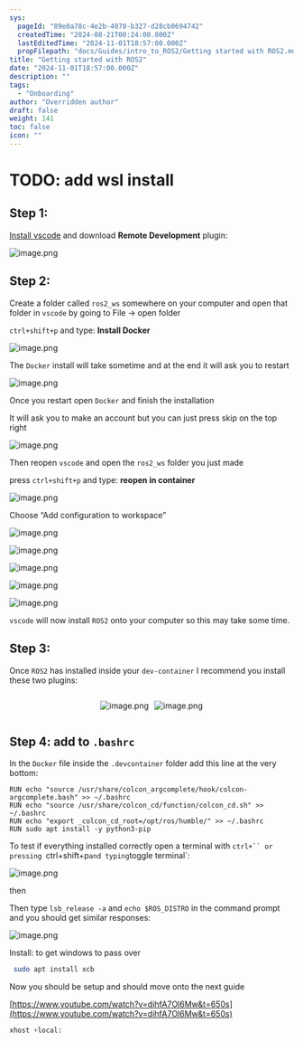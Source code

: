 ```yaml
---
sys:
  pageId: "89e0a78c-4e2b-4070-b327-d28cb0694742"
  createdTime: "2024-08-21T00:24:00.000Z"
  lastEditedTime: "2024-11-01T18:57:00.000Z"
  propFilepath: "docs/Guides/intro_to_ROS2/Getting started with ROS2.md"
title: "Getting started with ROS2"
date: "2024-11-01T18:57:00.000Z"
description: ""
tags:
  - "Onboarding"
author: "Overridden author"
draft: false
weight: 141
toc: false
icon: ""
---
```


# TODO: add wsl install

## Step 1:

[Install vscode](https://code.visualstudio.com/download) and download **Remote Development** plugin:

![image.png](https://prod-files-secure.s3.us-west-2.amazonaws.com/d518164a-d88e-44d1-a4ee-3adb3bd8bce0/efb52993-1881-4a40-b95e-6f020334f022/image.png?X-Amz-Algorithm=AWS4-HMAC-SHA256&X-Amz-Content-Sha256=UNSIGNED-PAYLOAD&X-Amz-Credential=ASIAZI2LB466ZKJD3LQD%2F20250425%2Fus-west-2%2Fs3%2Faws4_request&X-Amz-Date=20250425T230803Z&X-Amz-Expires=3600&X-Amz-Security-Token=IQoJb3JpZ2luX2VjEJ%2F%2F%2F%2F%2F%2F%2F%2F%2F%2F%2FwEaCXVzLXdlc3QtMiJIMEYCIQDLMaNKCi%2BJFB1LEwz%2Fl%2BlkYRDeYMaqE2VgSj4eD0XZCwIhALh8JKwQSWS7%2FHcCernKz7mhiN6idHsjxy%2BepSOCjH0GKv8DCDgQABoMNjM3NDIzMTgzODA1IgxhuEEOBCJpOosZIjwq3AMGrFRMOS88LpCNPtzKKC2uvA3f7e4qjDPdq6B4B9c%2Fj0ceoxVBqj78zNo6YXmra6OujudrefiZIuUEtIuHEi5EJtM4OYa02bWYl8oiHWbNAumh%2BfqkSHKf6qk%2BdT1p3z4rC3S1mCp4IJy2maZ2KQj7Io7XzU%2FqH1XxzoWTPs5rymgF5POavYfemPpLNmu6kwsxvjO3Ve9QGudwELZCYhnMhc%2B%2FqBmynrWxrWRMngUKZCa8UTmQ7nS0Eubf9ETiSBSpyoBYVlZv2HIoW2ePfgr2ULbFN28x3Nm6Npr8Z1xNEcatCDBqNw9a0lptHANQJMCVUC9BqKM0ZYnmPZVZsjhCNSFYnAlZn6G9HEN8Vm0kAb9%2BXVXOWbwBJs70%2B9avEciUSizRbcK9e13wU%2FaISmZGyrAtZwb3VtihMd9TsVEEOtRl7P5Lu%2B7joLsEIN35i6z0VTfO8X2eFBf5vtTdTNqtL2yWz7mHpLzYogaLtXcMtdvYcbb2uwkAzNOrP9LcaTn5ePqvWJjuxXUbfuBDhWzdCUytyFh560EDHmhNYIhm7m7I7W5jxMTlWCuGql6BozaI%2Fc6LUFzt41LsNC6Ca3vudmjM2TNgC%2BqKcXcO5%2BDl1ZO8IbKnsBmPbgkQAzDtorDABjqkARmZBy3VSUy0L30xKcDIO6m8MD9xI6tmZFsoHSQe%2FCsiCXSptp94A7pc6IOybJidyLN%2B4V4jnwdjZS8kbcpvMUIprSdxV779v%2F7cafLhcyoquY7%2Fa0yoEYyvqQZS0gY%2B7hqMNTbSZ36DjhCbhI1q3PsDaw0dYsvum6F6hBZKtKPET3obSsHMuzFeepxd4Wk%2F2d%2Ff3MqoFRzxqUj5Eu9h%2Fvt1bx0%2F&X-Amz-Signature=da5f8c0727c364d2aded53d75a5305d2602904549a3d4e8d365fe90c70b81af3&X-Amz-SignedHeaders=host&x-id=GetObject)

## Step 2:

Create a folder called `ros2_ws` somewhere on your computer and open that folder in `vscode` by going to File → open folder 

`ctrl+shift+p` and type: **Install Docker**

![image.png](https://prod-files-secure.s3.us-west-2.amazonaws.com/d518164a-d88e-44d1-a4ee-3adb3bd8bce0/2269dc0e-1cd5-47ff-bceb-c04ad9b2eab0/image.png?X-Amz-Algorithm=AWS4-HMAC-SHA256&X-Amz-Content-Sha256=UNSIGNED-PAYLOAD&X-Amz-Credential=ASIAZI2LB466ZKJD3LQD%2F20250425%2Fus-west-2%2Fs3%2Faws4_request&X-Amz-Date=20250425T230803Z&X-Amz-Expires=3600&X-Amz-Security-Token=IQoJb3JpZ2luX2VjEJ%2F%2F%2F%2F%2F%2F%2F%2F%2F%2F%2FwEaCXVzLXdlc3QtMiJIMEYCIQDLMaNKCi%2BJFB1LEwz%2Fl%2BlkYRDeYMaqE2VgSj4eD0XZCwIhALh8JKwQSWS7%2FHcCernKz7mhiN6idHsjxy%2BepSOCjH0GKv8DCDgQABoMNjM3NDIzMTgzODA1IgxhuEEOBCJpOosZIjwq3AMGrFRMOS88LpCNPtzKKC2uvA3f7e4qjDPdq6B4B9c%2Fj0ceoxVBqj78zNo6YXmra6OujudrefiZIuUEtIuHEi5EJtM4OYa02bWYl8oiHWbNAumh%2BfqkSHKf6qk%2BdT1p3z4rC3S1mCp4IJy2maZ2KQj7Io7XzU%2FqH1XxzoWTPs5rymgF5POavYfemPpLNmu6kwsxvjO3Ve9QGudwELZCYhnMhc%2B%2FqBmynrWxrWRMngUKZCa8UTmQ7nS0Eubf9ETiSBSpyoBYVlZv2HIoW2ePfgr2ULbFN28x3Nm6Npr8Z1xNEcatCDBqNw9a0lptHANQJMCVUC9BqKM0ZYnmPZVZsjhCNSFYnAlZn6G9HEN8Vm0kAb9%2BXVXOWbwBJs70%2B9avEciUSizRbcK9e13wU%2FaISmZGyrAtZwb3VtihMd9TsVEEOtRl7P5Lu%2B7joLsEIN35i6z0VTfO8X2eFBf5vtTdTNqtL2yWz7mHpLzYogaLtXcMtdvYcbb2uwkAzNOrP9LcaTn5ePqvWJjuxXUbfuBDhWzdCUytyFh560EDHmhNYIhm7m7I7W5jxMTlWCuGql6BozaI%2Fc6LUFzt41LsNC6Ca3vudmjM2TNgC%2BqKcXcO5%2BDl1ZO8IbKnsBmPbgkQAzDtorDABjqkARmZBy3VSUy0L30xKcDIO6m8MD9xI6tmZFsoHSQe%2FCsiCXSptp94A7pc6IOybJidyLN%2B4V4jnwdjZS8kbcpvMUIprSdxV779v%2F7cafLhcyoquY7%2Fa0yoEYyvqQZS0gY%2B7hqMNTbSZ36DjhCbhI1q3PsDaw0dYsvum6F6hBZKtKPET3obSsHMuzFeepxd4Wk%2F2d%2Ff3MqoFRzxqUj5Eu9h%2Fvt1bx0%2F&X-Amz-Signature=faba3bbe5238a3d3b8f58919d5a8ab151b6f11c99e6281a611c92d121b115cac&X-Amz-SignedHeaders=host&x-id=GetObject)

The `Docker` install will take sometime and at the end it will ask you to restart

![image.png](https://prod-files-secure.s3.us-west-2.amazonaws.com/d518164a-d88e-44d1-a4ee-3adb3bd8bce0/ed233f78-be33-4b1f-b89c-9c346c0e961e/image.png?X-Amz-Algorithm=AWS4-HMAC-SHA256&X-Amz-Content-Sha256=UNSIGNED-PAYLOAD&X-Amz-Credential=ASIAZI2LB466ZKJD3LQD%2F20250425%2Fus-west-2%2Fs3%2Faws4_request&X-Amz-Date=20250425T230803Z&X-Amz-Expires=3600&X-Amz-Security-Token=IQoJb3JpZ2luX2VjEJ%2F%2F%2F%2F%2F%2F%2F%2F%2F%2F%2FwEaCXVzLXdlc3QtMiJIMEYCIQDLMaNKCi%2BJFB1LEwz%2Fl%2BlkYRDeYMaqE2VgSj4eD0XZCwIhALh8JKwQSWS7%2FHcCernKz7mhiN6idHsjxy%2BepSOCjH0GKv8DCDgQABoMNjM3NDIzMTgzODA1IgxhuEEOBCJpOosZIjwq3AMGrFRMOS88LpCNPtzKKC2uvA3f7e4qjDPdq6B4B9c%2Fj0ceoxVBqj78zNo6YXmra6OujudrefiZIuUEtIuHEi5EJtM4OYa02bWYl8oiHWbNAumh%2BfqkSHKf6qk%2BdT1p3z4rC3S1mCp4IJy2maZ2KQj7Io7XzU%2FqH1XxzoWTPs5rymgF5POavYfemPpLNmu6kwsxvjO3Ve9QGudwELZCYhnMhc%2B%2FqBmynrWxrWRMngUKZCa8UTmQ7nS0Eubf9ETiSBSpyoBYVlZv2HIoW2ePfgr2ULbFN28x3Nm6Npr8Z1xNEcatCDBqNw9a0lptHANQJMCVUC9BqKM0ZYnmPZVZsjhCNSFYnAlZn6G9HEN8Vm0kAb9%2BXVXOWbwBJs70%2B9avEciUSizRbcK9e13wU%2FaISmZGyrAtZwb3VtihMd9TsVEEOtRl7P5Lu%2B7joLsEIN35i6z0VTfO8X2eFBf5vtTdTNqtL2yWz7mHpLzYogaLtXcMtdvYcbb2uwkAzNOrP9LcaTn5ePqvWJjuxXUbfuBDhWzdCUytyFh560EDHmhNYIhm7m7I7W5jxMTlWCuGql6BozaI%2Fc6LUFzt41LsNC6Ca3vudmjM2TNgC%2BqKcXcO5%2BDl1ZO8IbKnsBmPbgkQAzDtorDABjqkARmZBy3VSUy0L30xKcDIO6m8MD9xI6tmZFsoHSQe%2FCsiCXSptp94A7pc6IOybJidyLN%2B4V4jnwdjZS8kbcpvMUIprSdxV779v%2F7cafLhcyoquY7%2Fa0yoEYyvqQZS0gY%2B7hqMNTbSZ36DjhCbhI1q3PsDaw0dYsvum6F6hBZKtKPET3obSsHMuzFeepxd4Wk%2F2d%2Ff3MqoFRzxqUj5Eu9h%2Fvt1bx0%2F&X-Amz-Signature=58e92dfd20b3985e9aec0aba1df7e22e2592b19a37889cc6890b4faed0fbfc72&X-Amz-SignedHeaders=host&x-id=GetObject)

Once you restart open `Docker` and finish the installation

It will ask you to make an account but you can just press skip on the top right

![image.png](https://prod-files-secure.s3.us-west-2.amazonaws.com/d518164a-d88e-44d1-a4ee-3adb3bd8bce0/21010ad9-1659-4fd9-9f59-9932a09b2a3d/image.png?X-Amz-Algorithm=AWS4-HMAC-SHA256&X-Amz-Content-Sha256=UNSIGNED-PAYLOAD&X-Amz-Credential=ASIAZI2LB466ZKJD3LQD%2F20250425%2Fus-west-2%2Fs3%2Faws4_request&X-Amz-Date=20250425T230803Z&X-Amz-Expires=3600&X-Amz-Security-Token=IQoJb3JpZ2luX2VjEJ%2F%2F%2F%2F%2F%2F%2F%2F%2F%2F%2FwEaCXVzLXdlc3QtMiJIMEYCIQDLMaNKCi%2BJFB1LEwz%2Fl%2BlkYRDeYMaqE2VgSj4eD0XZCwIhALh8JKwQSWS7%2FHcCernKz7mhiN6idHsjxy%2BepSOCjH0GKv8DCDgQABoMNjM3NDIzMTgzODA1IgxhuEEOBCJpOosZIjwq3AMGrFRMOS88LpCNPtzKKC2uvA3f7e4qjDPdq6B4B9c%2Fj0ceoxVBqj78zNo6YXmra6OujudrefiZIuUEtIuHEi5EJtM4OYa02bWYl8oiHWbNAumh%2BfqkSHKf6qk%2BdT1p3z4rC3S1mCp4IJy2maZ2KQj7Io7XzU%2FqH1XxzoWTPs5rymgF5POavYfemPpLNmu6kwsxvjO3Ve9QGudwELZCYhnMhc%2B%2FqBmynrWxrWRMngUKZCa8UTmQ7nS0Eubf9ETiSBSpyoBYVlZv2HIoW2ePfgr2ULbFN28x3Nm6Npr8Z1xNEcatCDBqNw9a0lptHANQJMCVUC9BqKM0ZYnmPZVZsjhCNSFYnAlZn6G9HEN8Vm0kAb9%2BXVXOWbwBJs70%2B9avEciUSizRbcK9e13wU%2FaISmZGyrAtZwb3VtihMd9TsVEEOtRl7P5Lu%2B7joLsEIN35i6z0VTfO8X2eFBf5vtTdTNqtL2yWz7mHpLzYogaLtXcMtdvYcbb2uwkAzNOrP9LcaTn5ePqvWJjuxXUbfuBDhWzdCUytyFh560EDHmhNYIhm7m7I7W5jxMTlWCuGql6BozaI%2Fc6LUFzt41LsNC6Ca3vudmjM2TNgC%2BqKcXcO5%2BDl1ZO8IbKnsBmPbgkQAzDtorDABjqkARmZBy3VSUy0L30xKcDIO6m8MD9xI6tmZFsoHSQe%2FCsiCXSptp94A7pc6IOybJidyLN%2B4V4jnwdjZS8kbcpvMUIprSdxV779v%2F7cafLhcyoquY7%2Fa0yoEYyvqQZS0gY%2B7hqMNTbSZ36DjhCbhI1q3PsDaw0dYsvum6F6hBZKtKPET3obSsHMuzFeepxd4Wk%2F2d%2Ff3MqoFRzxqUj5Eu9h%2Fvt1bx0%2F&X-Amz-Signature=b57628d1886367f4cebf5dd53ed0701105e08f861895ae36c15e27903d785941&X-Amz-SignedHeaders=host&x-id=GetObject)

Then reopen `vscode` and open the `ros2_ws` folder you just made

press `ctrl+shift+p` and type: **reopen in container**

![image.png](https://prod-files-secure.s3.us-west-2.amazonaws.com/d518164a-d88e-44d1-a4ee-3adb3bd8bce0/4e93b8c2-41ad-488c-8095-c74205196118/image.png?X-Amz-Algorithm=AWS4-HMAC-SHA256&X-Amz-Content-Sha256=UNSIGNED-PAYLOAD&X-Amz-Credential=ASIAZI2LB466ZKJD3LQD%2F20250425%2Fus-west-2%2Fs3%2Faws4_request&X-Amz-Date=20250425T230803Z&X-Amz-Expires=3600&X-Amz-Security-Token=IQoJb3JpZ2luX2VjEJ%2F%2F%2F%2F%2F%2F%2F%2F%2F%2F%2FwEaCXVzLXdlc3QtMiJIMEYCIQDLMaNKCi%2BJFB1LEwz%2Fl%2BlkYRDeYMaqE2VgSj4eD0XZCwIhALh8JKwQSWS7%2FHcCernKz7mhiN6idHsjxy%2BepSOCjH0GKv8DCDgQABoMNjM3NDIzMTgzODA1IgxhuEEOBCJpOosZIjwq3AMGrFRMOS88LpCNPtzKKC2uvA3f7e4qjDPdq6B4B9c%2Fj0ceoxVBqj78zNo6YXmra6OujudrefiZIuUEtIuHEi5EJtM4OYa02bWYl8oiHWbNAumh%2BfqkSHKf6qk%2BdT1p3z4rC3S1mCp4IJy2maZ2KQj7Io7XzU%2FqH1XxzoWTPs5rymgF5POavYfemPpLNmu6kwsxvjO3Ve9QGudwELZCYhnMhc%2B%2FqBmynrWxrWRMngUKZCa8UTmQ7nS0Eubf9ETiSBSpyoBYVlZv2HIoW2ePfgr2ULbFN28x3Nm6Npr8Z1xNEcatCDBqNw9a0lptHANQJMCVUC9BqKM0ZYnmPZVZsjhCNSFYnAlZn6G9HEN8Vm0kAb9%2BXVXOWbwBJs70%2B9avEciUSizRbcK9e13wU%2FaISmZGyrAtZwb3VtihMd9TsVEEOtRl7P5Lu%2B7joLsEIN35i6z0VTfO8X2eFBf5vtTdTNqtL2yWz7mHpLzYogaLtXcMtdvYcbb2uwkAzNOrP9LcaTn5ePqvWJjuxXUbfuBDhWzdCUytyFh560EDHmhNYIhm7m7I7W5jxMTlWCuGql6BozaI%2Fc6LUFzt41LsNC6Ca3vudmjM2TNgC%2BqKcXcO5%2BDl1ZO8IbKnsBmPbgkQAzDtorDABjqkARmZBy3VSUy0L30xKcDIO6m8MD9xI6tmZFsoHSQe%2FCsiCXSptp94A7pc6IOybJidyLN%2B4V4jnwdjZS8kbcpvMUIprSdxV779v%2F7cafLhcyoquY7%2Fa0yoEYyvqQZS0gY%2B7hqMNTbSZ36DjhCbhI1q3PsDaw0dYsvum6F6hBZKtKPET3obSsHMuzFeepxd4Wk%2F2d%2Ff3MqoFRzxqUj5Eu9h%2Fvt1bx0%2F&X-Amz-Signature=023850d548bb729e76826044b8e5cbeefa45267402734c99dcb10bcba4fcc9fe&X-Amz-SignedHeaders=host&x-id=GetObject)

Choose “Add configuration to workspace”

![image.png](https://prod-files-secure.s3.us-west-2.amazonaws.com/d518164a-d88e-44d1-a4ee-3adb3bd8bce0/9560b282-5060-4989-ba37-97e7b2c22476/image.png?X-Amz-Algorithm=AWS4-HMAC-SHA256&X-Amz-Content-Sha256=UNSIGNED-PAYLOAD&X-Amz-Credential=ASIAZI2LB466ZKJD3LQD%2F20250425%2Fus-west-2%2Fs3%2Faws4_request&X-Amz-Date=20250425T230803Z&X-Amz-Expires=3600&X-Amz-Security-Token=IQoJb3JpZ2luX2VjEJ%2F%2F%2F%2F%2F%2F%2F%2F%2F%2F%2FwEaCXVzLXdlc3QtMiJIMEYCIQDLMaNKCi%2BJFB1LEwz%2Fl%2BlkYRDeYMaqE2VgSj4eD0XZCwIhALh8JKwQSWS7%2FHcCernKz7mhiN6idHsjxy%2BepSOCjH0GKv8DCDgQABoMNjM3NDIzMTgzODA1IgxhuEEOBCJpOosZIjwq3AMGrFRMOS88LpCNPtzKKC2uvA3f7e4qjDPdq6B4B9c%2Fj0ceoxVBqj78zNo6YXmra6OujudrefiZIuUEtIuHEi5EJtM4OYa02bWYl8oiHWbNAumh%2BfqkSHKf6qk%2BdT1p3z4rC3S1mCp4IJy2maZ2KQj7Io7XzU%2FqH1XxzoWTPs5rymgF5POavYfemPpLNmu6kwsxvjO3Ve9QGudwELZCYhnMhc%2B%2FqBmynrWxrWRMngUKZCa8UTmQ7nS0Eubf9ETiSBSpyoBYVlZv2HIoW2ePfgr2ULbFN28x3Nm6Npr8Z1xNEcatCDBqNw9a0lptHANQJMCVUC9BqKM0ZYnmPZVZsjhCNSFYnAlZn6G9HEN8Vm0kAb9%2BXVXOWbwBJs70%2B9avEciUSizRbcK9e13wU%2FaISmZGyrAtZwb3VtihMd9TsVEEOtRl7P5Lu%2B7joLsEIN35i6z0VTfO8X2eFBf5vtTdTNqtL2yWz7mHpLzYogaLtXcMtdvYcbb2uwkAzNOrP9LcaTn5ePqvWJjuxXUbfuBDhWzdCUytyFh560EDHmhNYIhm7m7I7W5jxMTlWCuGql6BozaI%2Fc6LUFzt41LsNC6Ca3vudmjM2TNgC%2BqKcXcO5%2BDl1ZO8IbKnsBmPbgkQAzDtorDABjqkARmZBy3VSUy0L30xKcDIO6m8MD9xI6tmZFsoHSQe%2FCsiCXSptp94A7pc6IOybJidyLN%2B4V4jnwdjZS8kbcpvMUIprSdxV779v%2F7cafLhcyoquY7%2Fa0yoEYyvqQZS0gY%2B7hqMNTbSZ36DjhCbhI1q3PsDaw0dYsvum6F6hBZKtKPET3obSsHMuzFeepxd4Wk%2F2d%2Ff3MqoFRzxqUj5Eu9h%2Fvt1bx0%2F&X-Amz-Signature=dba39bc2942e01acd4eccbf40581be8eb2fd16bdbfe75f29f871112c0aaa7390&X-Amz-SignedHeaders=host&x-id=GetObject)

![image.png](https://prod-files-secure.s3.us-west-2.amazonaws.com/d518164a-d88e-44d1-a4ee-3adb3bd8bce0/2ee63f81-886b-48e8-a553-dc6e5eac99e4/image.png?X-Amz-Algorithm=AWS4-HMAC-SHA256&X-Amz-Content-Sha256=UNSIGNED-PAYLOAD&X-Amz-Credential=ASIAZI2LB466ZKJD3LQD%2F20250425%2Fus-west-2%2Fs3%2Faws4_request&X-Amz-Date=20250425T230803Z&X-Amz-Expires=3600&X-Amz-Security-Token=IQoJb3JpZ2luX2VjEJ%2F%2F%2F%2F%2F%2F%2F%2F%2F%2F%2FwEaCXVzLXdlc3QtMiJIMEYCIQDLMaNKCi%2BJFB1LEwz%2Fl%2BlkYRDeYMaqE2VgSj4eD0XZCwIhALh8JKwQSWS7%2FHcCernKz7mhiN6idHsjxy%2BepSOCjH0GKv8DCDgQABoMNjM3NDIzMTgzODA1IgxhuEEOBCJpOosZIjwq3AMGrFRMOS88LpCNPtzKKC2uvA3f7e4qjDPdq6B4B9c%2Fj0ceoxVBqj78zNo6YXmra6OujudrefiZIuUEtIuHEi5EJtM4OYa02bWYl8oiHWbNAumh%2BfqkSHKf6qk%2BdT1p3z4rC3S1mCp4IJy2maZ2KQj7Io7XzU%2FqH1XxzoWTPs5rymgF5POavYfemPpLNmu6kwsxvjO3Ve9QGudwELZCYhnMhc%2B%2FqBmynrWxrWRMngUKZCa8UTmQ7nS0Eubf9ETiSBSpyoBYVlZv2HIoW2ePfgr2ULbFN28x3Nm6Npr8Z1xNEcatCDBqNw9a0lptHANQJMCVUC9BqKM0ZYnmPZVZsjhCNSFYnAlZn6G9HEN8Vm0kAb9%2BXVXOWbwBJs70%2B9avEciUSizRbcK9e13wU%2FaISmZGyrAtZwb3VtihMd9TsVEEOtRl7P5Lu%2B7joLsEIN35i6z0VTfO8X2eFBf5vtTdTNqtL2yWz7mHpLzYogaLtXcMtdvYcbb2uwkAzNOrP9LcaTn5ePqvWJjuxXUbfuBDhWzdCUytyFh560EDHmhNYIhm7m7I7W5jxMTlWCuGql6BozaI%2Fc6LUFzt41LsNC6Ca3vudmjM2TNgC%2BqKcXcO5%2BDl1ZO8IbKnsBmPbgkQAzDtorDABjqkARmZBy3VSUy0L30xKcDIO6m8MD9xI6tmZFsoHSQe%2FCsiCXSptp94A7pc6IOybJidyLN%2B4V4jnwdjZS8kbcpvMUIprSdxV779v%2F7cafLhcyoquY7%2Fa0yoEYyvqQZS0gY%2B7hqMNTbSZ36DjhCbhI1q3PsDaw0dYsvum6F6hBZKtKPET3obSsHMuzFeepxd4Wk%2F2d%2Ff3MqoFRzxqUj5Eu9h%2Fvt1bx0%2F&X-Amz-Signature=ee34bc2eb0bb53a9439abc5f61cc3d8cec56d6dc852f54fd02faaab9d384c7ba&X-Amz-SignedHeaders=host&x-id=GetObject)

![image.png](https://prod-files-secure.s3.us-west-2.amazonaws.com/d518164a-d88e-44d1-a4ee-3adb3bd8bce0/ae1580b2-b048-407e-aed9-b584224a7a04/image.png?X-Amz-Algorithm=AWS4-HMAC-SHA256&X-Amz-Content-Sha256=UNSIGNED-PAYLOAD&X-Amz-Credential=ASIAZI2LB466ZKJD3LQD%2F20250425%2Fus-west-2%2Fs3%2Faws4_request&X-Amz-Date=20250425T230803Z&X-Amz-Expires=3600&X-Amz-Security-Token=IQoJb3JpZ2luX2VjEJ%2F%2F%2F%2F%2F%2F%2F%2F%2F%2F%2FwEaCXVzLXdlc3QtMiJIMEYCIQDLMaNKCi%2BJFB1LEwz%2Fl%2BlkYRDeYMaqE2VgSj4eD0XZCwIhALh8JKwQSWS7%2FHcCernKz7mhiN6idHsjxy%2BepSOCjH0GKv8DCDgQABoMNjM3NDIzMTgzODA1IgxhuEEOBCJpOosZIjwq3AMGrFRMOS88LpCNPtzKKC2uvA3f7e4qjDPdq6B4B9c%2Fj0ceoxVBqj78zNo6YXmra6OujudrefiZIuUEtIuHEi5EJtM4OYa02bWYl8oiHWbNAumh%2BfqkSHKf6qk%2BdT1p3z4rC3S1mCp4IJy2maZ2KQj7Io7XzU%2FqH1XxzoWTPs5rymgF5POavYfemPpLNmu6kwsxvjO3Ve9QGudwELZCYhnMhc%2B%2FqBmynrWxrWRMngUKZCa8UTmQ7nS0Eubf9ETiSBSpyoBYVlZv2HIoW2ePfgr2ULbFN28x3Nm6Npr8Z1xNEcatCDBqNw9a0lptHANQJMCVUC9BqKM0ZYnmPZVZsjhCNSFYnAlZn6G9HEN8Vm0kAb9%2BXVXOWbwBJs70%2B9avEciUSizRbcK9e13wU%2FaISmZGyrAtZwb3VtihMd9TsVEEOtRl7P5Lu%2B7joLsEIN35i6z0VTfO8X2eFBf5vtTdTNqtL2yWz7mHpLzYogaLtXcMtdvYcbb2uwkAzNOrP9LcaTn5ePqvWJjuxXUbfuBDhWzdCUytyFh560EDHmhNYIhm7m7I7W5jxMTlWCuGql6BozaI%2Fc6LUFzt41LsNC6Ca3vudmjM2TNgC%2BqKcXcO5%2BDl1ZO8IbKnsBmPbgkQAzDtorDABjqkARmZBy3VSUy0L30xKcDIO6m8MD9xI6tmZFsoHSQe%2FCsiCXSptp94A7pc6IOybJidyLN%2B4V4jnwdjZS8kbcpvMUIprSdxV779v%2F7cafLhcyoquY7%2Fa0yoEYyvqQZS0gY%2B7hqMNTbSZ36DjhCbhI1q3PsDaw0dYsvum6F6hBZKtKPET3obSsHMuzFeepxd4Wk%2F2d%2Ff3MqoFRzxqUj5Eu9h%2Fvt1bx0%2F&X-Amz-Signature=d764bb793a409d4b70089aeb0e6ad83f6957e6709a63e4f2b9cd3d9a1fb0598e&X-Amz-SignedHeaders=host&x-id=GetObject)

![image.png](https://prod-files-secure.s3.us-west-2.amazonaws.com/d518164a-d88e-44d1-a4ee-3adb3bd8bce0/53255b28-f75e-430f-b9e3-c0ac8577e42b/image.png?X-Amz-Algorithm=AWS4-HMAC-SHA256&X-Amz-Content-Sha256=UNSIGNED-PAYLOAD&X-Amz-Credential=ASIAZI2LB466ZKJD3LQD%2F20250425%2Fus-west-2%2Fs3%2Faws4_request&X-Amz-Date=20250425T230803Z&X-Amz-Expires=3600&X-Amz-Security-Token=IQoJb3JpZ2luX2VjEJ%2F%2F%2F%2F%2F%2F%2F%2F%2F%2F%2FwEaCXVzLXdlc3QtMiJIMEYCIQDLMaNKCi%2BJFB1LEwz%2Fl%2BlkYRDeYMaqE2VgSj4eD0XZCwIhALh8JKwQSWS7%2FHcCernKz7mhiN6idHsjxy%2BepSOCjH0GKv8DCDgQABoMNjM3NDIzMTgzODA1IgxhuEEOBCJpOosZIjwq3AMGrFRMOS88LpCNPtzKKC2uvA3f7e4qjDPdq6B4B9c%2Fj0ceoxVBqj78zNo6YXmra6OujudrefiZIuUEtIuHEi5EJtM4OYa02bWYl8oiHWbNAumh%2BfqkSHKf6qk%2BdT1p3z4rC3S1mCp4IJy2maZ2KQj7Io7XzU%2FqH1XxzoWTPs5rymgF5POavYfemPpLNmu6kwsxvjO3Ve9QGudwELZCYhnMhc%2B%2FqBmynrWxrWRMngUKZCa8UTmQ7nS0Eubf9ETiSBSpyoBYVlZv2HIoW2ePfgr2ULbFN28x3Nm6Npr8Z1xNEcatCDBqNw9a0lptHANQJMCVUC9BqKM0ZYnmPZVZsjhCNSFYnAlZn6G9HEN8Vm0kAb9%2BXVXOWbwBJs70%2B9avEciUSizRbcK9e13wU%2FaISmZGyrAtZwb3VtihMd9TsVEEOtRl7P5Lu%2B7joLsEIN35i6z0VTfO8X2eFBf5vtTdTNqtL2yWz7mHpLzYogaLtXcMtdvYcbb2uwkAzNOrP9LcaTn5ePqvWJjuxXUbfuBDhWzdCUytyFh560EDHmhNYIhm7m7I7W5jxMTlWCuGql6BozaI%2Fc6LUFzt41LsNC6Ca3vudmjM2TNgC%2BqKcXcO5%2BDl1ZO8IbKnsBmPbgkQAzDtorDABjqkARmZBy3VSUy0L30xKcDIO6m8MD9xI6tmZFsoHSQe%2FCsiCXSptp94A7pc6IOybJidyLN%2B4V4jnwdjZS8kbcpvMUIprSdxV779v%2F7cafLhcyoquY7%2Fa0yoEYyvqQZS0gY%2B7hqMNTbSZ36DjhCbhI1q3PsDaw0dYsvum6F6hBZKtKPET3obSsHMuzFeepxd4Wk%2F2d%2Ff3MqoFRzxqUj5Eu9h%2Fvt1bx0%2F&X-Amz-Signature=6b4dd38f33391d1533bbd6cea7b8d5a1fcbac29af7cb171ff2958adeadcb1419&X-Amz-SignedHeaders=host&x-id=GetObject)

![image.png](https://prod-files-secure.s3.us-west-2.amazonaws.com/d518164a-d88e-44d1-a4ee-3adb3bd8bce0/7c562767-5af9-4ffb-97d1-327bcdf4ee00/image.png?X-Amz-Algorithm=AWS4-HMAC-SHA256&X-Amz-Content-Sha256=UNSIGNED-PAYLOAD&X-Amz-Credential=ASIAZI2LB466ZKJD3LQD%2F20250425%2Fus-west-2%2Fs3%2Faws4_request&X-Amz-Date=20250425T230804Z&X-Amz-Expires=3600&X-Amz-Security-Token=IQoJb3JpZ2luX2VjEJ%2F%2F%2F%2F%2F%2F%2F%2F%2F%2F%2FwEaCXVzLXdlc3QtMiJIMEYCIQDLMaNKCi%2BJFB1LEwz%2Fl%2BlkYRDeYMaqE2VgSj4eD0XZCwIhALh8JKwQSWS7%2FHcCernKz7mhiN6idHsjxy%2BepSOCjH0GKv8DCDgQABoMNjM3NDIzMTgzODA1IgxhuEEOBCJpOosZIjwq3AMGrFRMOS88LpCNPtzKKC2uvA3f7e4qjDPdq6B4B9c%2Fj0ceoxVBqj78zNo6YXmra6OujudrefiZIuUEtIuHEi5EJtM4OYa02bWYl8oiHWbNAumh%2BfqkSHKf6qk%2BdT1p3z4rC3S1mCp4IJy2maZ2KQj7Io7XzU%2FqH1XxzoWTPs5rymgF5POavYfemPpLNmu6kwsxvjO3Ve9QGudwELZCYhnMhc%2B%2FqBmynrWxrWRMngUKZCa8UTmQ7nS0Eubf9ETiSBSpyoBYVlZv2HIoW2ePfgr2ULbFN28x3Nm6Npr8Z1xNEcatCDBqNw9a0lptHANQJMCVUC9BqKM0ZYnmPZVZsjhCNSFYnAlZn6G9HEN8Vm0kAb9%2BXVXOWbwBJs70%2B9avEciUSizRbcK9e13wU%2FaISmZGyrAtZwb3VtihMd9TsVEEOtRl7P5Lu%2B7joLsEIN35i6z0VTfO8X2eFBf5vtTdTNqtL2yWz7mHpLzYogaLtXcMtdvYcbb2uwkAzNOrP9LcaTn5ePqvWJjuxXUbfuBDhWzdCUytyFh560EDHmhNYIhm7m7I7W5jxMTlWCuGql6BozaI%2Fc6LUFzt41LsNC6Ca3vudmjM2TNgC%2BqKcXcO5%2BDl1ZO8IbKnsBmPbgkQAzDtorDABjqkARmZBy3VSUy0L30xKcDIO6m8MD9xI6tmZFsoHSQe%2FCsiCXSptp94A7pc6IOybJidyLN%2B4V4jnwdjZS8kbcpvMUIprSdxV779v%2F7cafLhcyoquY7%2Fa0yoEYyvqQZS0gY%2B7hqMNTbSZ36DjhCbhI1q3PsDaw0dYsvum6F6hBZKtKPET3obSsHMuzFeepxd4Wk%2F2d%2Ff3MqoFRzxqUj5Eu9h%2Fvt1bx0%2F&X-Amz-Signature=4e478a6ddce9915fab87369e88b2dac7bc8d37754791b69d81df8e64b9f476f6&X-Amz-SignedHeaders=host&x-id=GetObject)

`vscode` will now install `ROS2` onto your computer so this may take some time.

## Step 3:

Once `ROS2` has installed inside your `dev-container` I recommend you install these two plugins:

<div style="display: flex;flex-direction: row; column-gap:10px; max-width: 630px;justify-content: center;">
<div>

![image.png](https://prod-files-secure.s3.us-west-2.amazonaws.com/d518164a-d88e-44d1-a4ee-3adb3bd8bce0/3fc3d550-5a54-4ba1-ba6b-faa01cdb7369/image.png?X-Amz-Algorithm=AWS4-HMAC-SHA256&X-Amz-Content-Sha256=UNSIGNED-PAYLOAD&X-Amz-Credential=ASIAZI2LB4667TAAHTZF%2F20250425%2Fus-west-2%2Fs3%2Faws4_request&X-Amz-Date=20250425T230806Z&X-Amz-Expires=3600&X-Amz-Security-Token=IQoJb3JpZ2luX2VjEJ%2F%2F%2F%2F%2F%2F%2F%2F%2F%2F%2FwEaCXVzLXdlc3QtMiJIMEYCIQCJIpoHLorjXV8kxtG7fpv3wshTZGKkdeK8Oq8%2FBExQ4wIhAKeFZoZ7t7M3NoKvl%2FDWeqP6vBz48Y1F4nHe54a%2FsU%2BzKv8DCDgQABoMNjM3NDIzMTgzODA1Igwp4%2B4P%2FCR4Rr4tligq3APJlz026rugJ8Xx%2BH%2F9sqzYdbfTpp2ssKIhuoTqhr7LTYB3yAJ1deZChAHi%2Fy8rpSB3dImd9pkS3N7hN4aRUU%2Fx8m1sMfNXj1iwr8nJ7Yj2Rxs7eULCTA8d0Z%2FlTb7zjYkTewsU55bwjNDiKaTsdYMtffcPHzLIlHeZObqChFZcJm5CU6HtlqFem7x55yWvGfAiCvCHcly%2ByneiIgEPMLgEafR98chu7U1%2FWME1cWFTMjxQxETOyIlrY1udjyb6KK1rxgYs3MM6MvD%2FUnHxDf9cLsOflQXSDwV9GIYQ8gP3qdnhbIU99V7Y%2ByYPrwoiASAypFh02C%2F7UiT%2FD1hJQgJRWnyTXF%2B6wDxKDZA9XEQbCZZV0eSdQfYw2wNUyXQpIBV9t6oN4MUqiOfJ47zHAhlVHcGL8t123Jr8uk%2Bi4kVx7malUmUzqnR3bDfLSF6wcEPNqZK6PL6%2FjrKkUHSPe13KpLVJFrM4LAPcCSPli5iIpE%2BrLxMt148z7fTS0MDZfbrQYXUlXJMPWTlDI4WInmCPJ6CLyb1XAV3uAzcZVPrIAd1pNYNu%2F8e7eSFCoJcFBWMw9yNtITHvlnPCjorKmH91kCHA3TlURcXNu0n%2BCUg0d2FoFgdF5oULr4VufjC5orDABjqkAfTMP3frYIwR19EDazw3%2Fnfo2ZaBEjuI84OGQ6A5XOZ7NsMwzD6L3TfDIxjkWoUUYwIm8L4cyV8GS1wILtoWZnnwN9OrT0ZA8xJBEVyKMce0h43w%2F0V%2FrLYwqCiHPH7CTzJgP9YyqgA0LinmtlSVycOrpS60XXUEd8TDFnNG8i0l51WSskDXj53f376WCBDZzrab1Sn1i66OLnpATzBFSgLl%2Fb1T&X-Amz-Signature=2f81b15a2702cdc3f6dd8388b91fce3cdf7ed8a73cce58e002bb7c6f593bb377&X-Amz-SignedHeaders=host&x-id=GetObject)

</div>
<div>

![image.png](https://prod-files-secure.s3.us-west-2.amazonaws.com/d518164a-d88e-44d1-a4ee-3adb3bd8bce0/d994cc66-13c2-4093-a5a3-f84cf4601a82/image.png?X-Amz-Algorithm=AWS4-HMAC-SHA256&X-Amz-Content-Sha256=UNSIGNED-PAYLOAD&X-Amz-Credential=ASIAZI2LB466WO44GXCF%2F20250425%2Fus-west-2%2Fs3%2Faws4_request&X-Amz-Date=20250425T230806Z&X-Amz-Expires=3600&X-Amz-Security-Token=IQoJb3JpZ2luX2VjEJ%2F%2F%2F%2F%2F%2F%2F%2F%2F%2F%2FwEaCXVzLXdlc3QtMiJGMEQCIAU69TlkSKkkk1S%2FKwgzfUUt1v%2FsNieOZNDMZS1YNtI%2BAiAhEwzUIzGjynul4H%2BfzVL%2BGoTBGDv0K5sDuxkY%2BQwUECr%2FAwg4EAAaDDYzNzQyMzE4MzgwNSIMl0LaVS9AqEFXr%2BHEKtwD%2Bf0nqfYG9j3YYEZP1I%2B28wK%2BzpurVtkf6QWUKPfuaIMvHvmSmvJtjGG3JDXcEEJmfokGkSUwJNxICRaEnkS6nuQNKP1y1YEDJsE6e221UYXPli6i5zgz3%2BryA6yqx8G5MZzmLYEfbcE7bpNti52R5YIt%2FYs5rKwy0ZaArNN7x0oPut5WeoE6aIOwupuT8xKKsbGdKnOktrQNci16kHpXIwm0VnY2nJGtZJxOEY9gU4EdZV7gRfcVBxo%2B6PxTMBElHwntkidet%2F80hLycixDVWsh0NsDOBK8dHxZ4Ix2wxRwitJJ4e0Uh8rVH%2FLwNDrZPKXgpHjsDWuQfCnXMAaQVuVOmfTxtMf5KAJMmXwusutvkZG2EFX1YpYD%2BKX60pmnM39H8sBAjAsxLLncXWuxSsNhR7e3Cf5Uo6gNtSX5iRyBGtj3iYcnB12DchwktPmKOq1ssZJROlu91exxmgu6tVc%2B9W0Z8r3df9qBL%2Fp7xppfmHqPDaauts70NBwOUULSU3kLO6yX%2BfLpPUYWd6Now4M%2Bks1Sf7tX9imbXNhM%2Fwwimgw9sm%2F3UZF1b2BMq3bdtokZYk7K6zxaP5O6%2BOmDte%2FE1VwxhquVa4pCVXfjbw04z2oaTvWL4EmQ6ZPkwvKKwwAY6pgFbnrZbhg6whQ5Ml0mSbjoWCBYnw1Bs7xQ6x4x%2FHJcqd4BbEj%2BUZMlaHQKrOai%2BCNKVXE7eNFG1oN3Fzb%2B1346Y4ylL9kBeI2OYMwPCcaui3IV9yRHcetE80X1nXTMmA%2FWmDp250KsIbg7V30oQHft%2BgX%2BAeQNQ51JUku9eOeDY%2F2cOw6VIpokPG9SDnyDZZvFdrthczgp1qkicAYIB1H6Em8zONhk8&X-Amz-Signature=9ed042c0c37a748c4e5769a9e2bdbc5b73590b4adb256b6e4cdd2ac3126936d0&X-Amz-SignedHeaders=host&x-id=GetObject)

</div>
</div>

## Step 4: add to `.bashrc`

In the `Docker` file inside the `.devcontainer` folder add this line at the very bottom: 

```docker
RUN echo "source /usr/share/colcon_argcomplete/hook/colcon-argcomplete.bash" >> ~/.bashrc
RUN echo "source /usr/share/colcon_cd/function/colcon_cd.sh" >> ~/.bashrc
RUN echo "export _colcon_cd_root=/opt/ros/humble/" >> ~/.bashrc
RUN sudo apt install -y python3-pip 
```

To test if everything installed correctly open a terminal with `ctrl+`` or pressing `ctrl+shift+p` and typing `toggle terminal`:

![image.png](https://prod-files-secure.s3.us-west-2.amazonaws.com/d518164a-d88e-44d1-a4ee-3adb3bd8bce0/6a4943d8-b04e-4c02-9a58-775f3384d1a5/image.png?X-Amz-Algorithm=AWS4-HMAC-SHA256&X-Amz-Content-Sha256=UNSIGNED-PAYLOAD&X-Amz-Credential=ASIAZI2LB466ZKJD3LQD%2F20250425%2Fus-west-2%2Fs3%2Faws4_request&X-Amz-Date=20250425T230803Z&X-Amz-Expires=3600&X-Amz-Security-Token=IQoJb3JpZ2luX2VjEJ%2F%2F%2F%2F%2F%2F%2F%2F%2F%2F%2FwEaCXVzLXdlc3QtMiJIMEYCIQDLMaNKCi%2BJFB1LEwz%2Fl%2BlkYRDeYMaqE2VgSj4eD0XZCwIhALh8JKwQSWS7%2FHcCernKz7mhiN6idHsjxy%2BepSOCjH0GKv8DCDgQABoMNjM3NDIzMTgzODA1IgxhuEEOBCJpOosZIjwq3AMGrFRMOS88LpCNPtzKKC2uvA3f7e4qjDPdq6B4B9c%2Fj0ceoxVBqj78zNo6YXmra6OujudrefiZIuUEtIuHEi5EJtM4OYa02bWYl8oiHWbNAumh%2BfqkSHKf6qk%2BdT1p3z4rC3S1mCp4IJy2maZ2KQj7Io7XzU%2FqH1XxzoWTPs5rymgF5POavYfemPpLNmu6kwsxvjO3Ve9QGudwELZCYhnMhc%2B%2FqBmynrWxrWRMngUKZCa8UTmQ7nS0Eubf9ETiSBSpyoBYVlZv2HIoW2ePfgr2ULbFN28x3Nm6Npr8Z1xNEcatCDBqNw9a0lptHANQJMCVUC9BqKM0ZYnmPZVZsjhCNSFYnAlZn6G9HEN8Vm0kAb9%2BXVXOWbwBJs70%2B9avEciUSizRbcK9e13wU%2FaISmZGyrAtZwb3VtihMd9TsVEEOtRl7P5Lu%2B7joLsEIN35i6z0VTfO8X2eFBf5vtTdTNqtL2yWz7mHpLzYogaLtXcMtdvYcbb2uwkAzNOrP9LcaTn5ePqvWJjuxXUbfuBDhWzdCUytyFh560EDHmhNYIhm7m7I7W5jxMTlWCuGql6BozaI%2Fc6LUFzt41LsNC6Ca3vudmjM2TNgC%2BqKcXcO5%2BDl1ZO8IbKnsBmPbgkQAzDtorDABjqkARmZBy3VSUy0L30xKcDIO6m8MD9xI6tmZFsoHSQe%2FCsiCXSptp94A7pc6IOybJidyLN%2B4V4jnwdjZS8kbcpvMUIprSdxV779v%2F7cafLhcyoquY7%2Fa0yoEYyvqQZS0gY%2B7hqMNTbSZ36DjhCbhI1q3PsDaw0dYsvum6F6hBZKtKPET3obSsHMuzFeepxd4Wk%2F2d%2Ff3MqoFRzxqUj5Eu9h%2Fvt1bx0%2F&X-Amz-Signature=988482fe8cc2aebaec22c068f6fb799b82c57dab01ad4f14da477e483d0f31db&X-Amz-SignedHeaders=host&x-id=GetObject)

then 

Then type `lsb_release -a` and `echo $ROS_DISTRO` in the command prompt and you should get similar responses:

![image.png](https://prod-files-secure.s3.us-west-2.amazonaws.com/d518164a-d88e-44d1-a4ee-3adb3bd8bce0/3e635dec-a805-4e85-8b9e-d000e5b71a4e/image.png?X-Amz-Algorithm=AWS4-HMAC-SHA256&X-Amz-Content-Sha256=UNSIGNED-PAYLOAD&X-Amz-Credential=ASIAZI2LB466ZKJD3LQD%2F20250425%2Fus-west-2%2Fs3%2Faws4_request&X-Amz-Date=20250425T230803Z&X-Amz-Expires=3600&X-Amz-Security-Token=IQoJb3JpZ2luX2VjEJ%2F%2F%2F%2F%2F%2F%2F%2F%2F%2F%2FwEaCXVzLXdlc3QtMiJIMEYCIQDLMaNKCi%2BJFB1LEwz%2Fl%2BlkYRDeYMaqE2VgSj4eD0XZCwIhALh8JKwQSWS7%2FHcCernKz7mhiN6idHsjxy%2BepSOCjH0GKv8DCDgQABoMNjM3NDIzMTgzODA1IgxhuEEOBCJpOosZIjwq3AMGrFRMOS88LpCNPtzKKC2uvA3f7e4qjDPdq6B4B9c%2Fj0ceoxVBqj78zNo6YXmra6OujudrefiZIuUEtIuHEi5EJtM4OYa02bWYl8oiHWbNAumh%2BfqkSHKf6qk%2BdT1p3z4rC3S1mCp4IJy2maZ2KQj7Io7XzU%2FqH1XxzoWTPs5rymgF5POavYfemPpLNmu6kwsxvjO3Ve9QGudwELZCYhnMhc%2B%2FqBmynrWxrWRMngUKZCa8UTmQ7nS0Eubf9ETiSBSpyoBYVlZv2HIoW2ePfgr2ULbFN28x3Nm6Npr8Z1xNEcatCDBqNw9a0lptHANQJMCVUC9BqKM0ZYnmPZVZsjhCNSFYnAlZn6G9HEN8Vm0kAb9%2BXVXOWbwBJs70%2B9avEciUSizRbcK9e13wU%2FaISmZGyrAtZwb3VtihMd9TsVEEOtRl7P5Lu%2B7joLsEIN35i6z0VTfO8X2eFBf5vtTdTNqtL2yWz7mHpLzYogaLtXcMtdvYcbb2uwkAzNOrP9LcaTn5ePqvWJjuxXUbfuBDhWzdCUytyFh560EDHmhNYIhm7m7I7W5jxMTlWCuGql6BozaI%2Fc6LUFzt41LsNC6Ca3vudmjM2TNgC%2BqKcXcO5%2BDl1ZO8IbKnsBmPbgkQAzDtorDABjqkARmZBy3VSUy0L30xKcDIO6m8MD9xI6tmZFsoHSQe%2FCsiCXSptp94A7pc6IOybJidyLN%2B4V4jnwdjZS8kbcpvMUIprSdxV779v%2F7cafLhcyoquY7%2Fa0yoEYyvqQZS0gY%2B7hqMNTbSZ36DjhCbhI1q3PsDaw0dYsvum6F6hBZKtKPET3obSsHMuzFeepxd4Wk%2F2d%2Ff3MqoFRzxqUj5Eu9h%2Fvt1bx0%2F&X-Amz-Signature=20af63012648ee9edf970bff6f1de256560edaadcb6de58be46b33f297be954a&X-Amz-SignedHeaders=host&x-id=GetObject)

Install:  to get windows to pass over

```bash
 sudo apt install xcb
```

Now you should be setup and should move onto the next guide 

[https://www.youtube.com/watch?v=dihfA7Ol6Mw&t=650s](https://www.youtube.com/watch?v=dihfA7Ol6Mw&t=650s)

```python
xhost +local:
```
